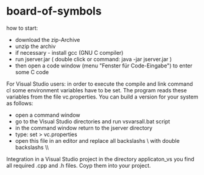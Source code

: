 # board-of-symbols

how to start:
- download the zip-Archive
- unzip the archiv
- if necessary - install gcc (GNU C compiler) 
- run jserver.jar ( double click or command: java -jar jserver.jar ) 
- then open a code window (menu "Fenster für Code-Eingabe") to enter some C code

For Visual Studio users:
in order to execute the compile and link command cl some environment variables have to be set. The program reads these variables from the file vc.properties. You can build a version for your system as follows:
- open a command window
- go to the Visual Studio directories and run vsvarsall.bat script 
- in the command window return to the jserver directory
- type: set > vc.properties 
- open this file in an editor and replace all backslashs \  with double backslashs \\\\ 

Integration in a Visual Studio project 
in the directory applicaton_vs you find all required .cpp and .h files. Coyp them into your project. 


